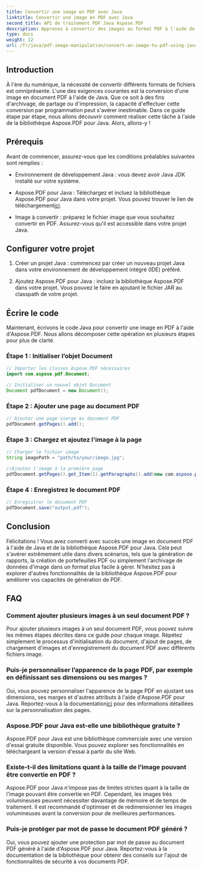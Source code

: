 ```yaml
---
title: Convertir une image en PDF avec Java
linktitle: Convertir une image en PDF avec Java
second_title: API de traitement PDF Java Aspose.PDF
description: Apprenez à convertir des images au format PDF à l'aide de Java grâce à ce guide complet. Instructions étape par étape et exemples de code inclus.
type: docs
weight: 12
url: /fr/java/pdf-image-manipulation/convert-an-image-to-pdf-using-java/
---
```


## Introduction

À l'ère du numérique, la nécessité de convertir différents formats de fichiers est omniprésente. L'une des exigences courantes est la conversion d'une image en document PDF à l'aide de Java. Que ce soit à des fins d'archivage, de partage ou d'impression, la capacité d'effectuer cette conversion par programmation peut s'avérer inestimable. Dans ce guide étape par étape, nous allons découvrir comment réaliser cette tâche à l'aide de la bibliothèque Aspose.PDF pour Java. Alors, allons-y !

## Prérequis

Avant de commencer, assurez-vous que les conditions préalables suivantes sont remplies :

- Environnement de développement Java : vous devez avoir Java JDK installé sur votre système.

-  Aspose.PDF pour Java : Téléchargez et incluez la bibliothèque Aspose.PDF pour Java dans votre projet. Vous pouvez trouver le lien de téléchargement[ici](https://releases.aspose.com/pdf/java/).

- Image à convertir : préparez le fichier image que vous souhaitez convertir en PDF. Assurez-vous qu'il est accessible dans votre projet Java.

## Configurer votre projet

1. Créer un projet Java : commencez par créer un nouveau projet Java dans votre environnement de développement intégré (IDE) préféré.

2. Ajoutez Aspose.PDF pour Java : incluez la bibliothèque Aspose.PDF dans votre projet. Vous pouvez le faire en ajoutant le fichier JAR au classpath de votre projet.

## Écrire le code

Maintenant, écrivons le code Java pour convertir une image en PDF à l'aide d'Aspose.PDF. Nous allons décomposer cette opération en plusieurs étapes pour plus de clarté.

### Étape 1 : Initialiser l’objet Document

```java
// Importer les classes Aspose.PDF nécessaires
import com.aspose.pdf.Document;

// Initialiser un nouvel objet Document
Document pdfDocument = new Document();
```

### Étape 2 : Ajouter une page au document PDF

```java
// Ajouter une page vierge au document PDF
pdfDocument.getPages().add();
```

### Étape 3 : Chargez et ajoutez l'image à la page

```java
// Charger le fichier image
String imagePath = "path/to/your/image.jpg";

//Ajoutez l'image à la première page
pdfDocument.getPages().get_Item(1).getParagraphs().add(new com.aspose.pdf.Image(imagePath));
```

### Étape 4 : Enregistrez le document PDF

```java
// Enregistrer le document PDF
pdfDocument.save("output.pdf");
```

## Conclusion

Félicitations ! Vous avez converti avec succès une image en document PDF à l'aide de Java et de la bibliothèque Aspose.PDF pour Java. Cela peut s'avérer extrêmement utile dans divers scénarios, tels que la génération de rapports, la création de portefeuilles PDF ou simplement l'archivage de données d'image dans un format plus facile à gérer. N'hésitez pas à explorer d'autres fonctionnalités de la bibliothèque Aspose.PDF pour améliorer vos capacités de génération de PDF.

## FAQ

### Comment ajouter plusieurs images à un seul document PDF ?

Pour ajouter plusieurs images à un seul document PDF, vous pouvez suivre les mêmes étapes décrites dans ce guide pour chaque image. Répétez simplement le processus d'initialisation du document, d'ajout de pages, de chargement d'images et d'enregistrement du document PDF avec différents fichiers image.

### Puis-je personnaliser l’apparence de la page PDF, par exemple en définissant ses dimensions ou ses marges ?

Oui, vous pouvez personnaliser l'apparence de la page PDF en ajustant ses dimensions, ses marges et d'autres attributs à l'aide d'Aspose.PDF pour Java. Reportez-vous à la documentation[ici](https://reference.aspose.com/pdf/java/) pour des informations détaillées sur la personnalisation des pages.

### Aspose.PDF pour Java est-elle une bibliothèque gratuite ?

Aspose.PDF pour Java est une bibliothèque commerciale avec une version d'essai gratuite disponible. Vous pouvez explorer ses fonctionnalités en téléchargeant la version d'essai à partir du site Web.

### Existe-t-il des limitations quant à la taille de l’image pouvant être convertie en PDF ?

Aspose.PDF pour Java n'impose pas de limites strictes quant à la taille de l'image pouvant être convertie en PDF. Cependant, les images très volumineuses peuvent nécessiter davantage de mémoire et de temps de traitement. Il est recommandé d'optimiser et de redimensionner les images volumineuses avant la conversion pour de meilleures performances.

### Puis-je protéger par mot de passe le document PDF généré ?

Oui, vous pouvez ajouter une protection par mot de passe au document PDF généré à l'aide d'Aspose.PDF pour Java. Reportez-vous à la documentation de la bibliothèque pour obtenir des conseils sur l'ajout de fonctionnalités de sécurité à vos documents PDF.